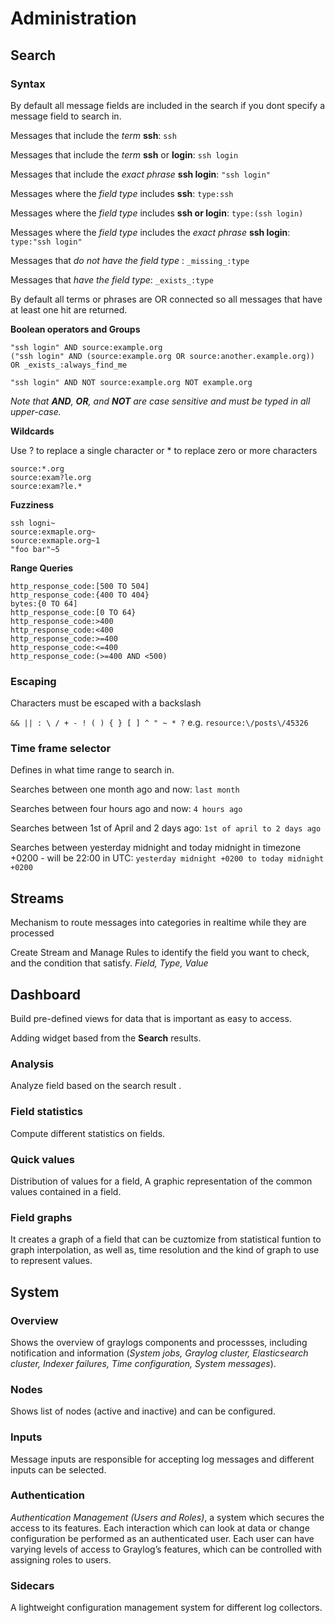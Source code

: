 # Administration

## Search

### Syntax

By default all message fields are included in the search if you dont specify a message field to search in.

Messages that include the *term* **ssh**: ```ssh```

Messages that include the *term* **ssh** or **login**: ```ssh login```

Messages that include the *exact phrase* **ssh login**: ```"ssh login"```

Messages where the *field type* includes **ssh**: ```type:ssh```

Messages where the *field type* includes **ssh or login**: ```type:(ssh login)```

Messages where the *field type* includes the *exact phrase* **ssh login**: ```type:"ssh login"```

Messages that *do not have the field type* : ```_missing_:type```

Messages that *have the field type*: ```_exists_:type```

By default all terms or phrases are OR connected so all messages that have at least one hit are returned.

**Boolean operators and Groups**
```
"ssh login" AND source:example.org 
("ssh login" AND (source:example.org OR source:another.example.org)) OR _exists_:always_find_me
```

```
"ssh login" AND NOT source:example.org NOT example.org
```

*Note that **AND**, **OR**, and **NOT** are case sensitive and must be typed in all upper-case.*

**Wildcards**

Use ? to replace a single character or * to replace zero or more characters

```
source:*.org
source:exam?le.org
source:exam?le.*
```

**Fuzziness**

```
ssh logni~
source:exmaple.org~
source:exmaple.org~1
"foo bar"~5
```

**Range Queries**

```
http_response_code:[500 TO 504]
http_response_code:{400 TO 404}
bytes:{0 TO 64]
http_response_code:[0 TO 64}
http_response_code:>400
http_response_code:<400
http_response_code:>=400
http_response_code:<=400
http_response_code:(>=400 AND <500)
```

### Escaping

Characters must be escaped with a backslash

```&& || : \ / + - ! ( ) { } [ ] ^ " ~ * ?``` e.g. ```resource:\/posts\/45326```

### Time frame selector

Defines in what time range to search in.

Searches between one month ago and now: ```last month```

Searches between four hours ago and now: ```4 hours ago```

Searches between 1st of April and 2 days ago: ```1st of april to 2 days ago```

Searches between yesterday midnight and today midnight in timezone +0200 - will be 22:00 in UTC: ```yesterday midnight +0200 to today midnight +0200```

## Streams

Mechanism to route messages into categories in realtime while they are processed

Create Stream and Manage Rules to identify the field you want to check, and the condition that satisfy.
*Field, Type, Value*

## Dashboard

Build pre-defined views for data that is important as easy to access.

Adding widget based from the **Search** results.

### Analysis

Analyze field based on the search result .

### Field statistics

Compute different statistics on fields.

### Quick values

Distribution of values for a field, A graphic representation of the common values contained in a field.

### Field graphs

It creates a graph of a field that can be cuztomize from statistical funtion to graph interpolation, as well as, time resolution and the kind of graph to use to represent values.


## System

### Overview

Shows the overview of graylogs components and processses, including notification and information (*System jobs, Graylog cluster, Elasticsearch cluster, Indexer failures, Time configuration, System messages*).

### Nodes

Shows list of nodes (active and inactive) and can be configured.

### Inputs

Message inputs are responsible for accepting log messages and different inputs can be selected.

### Authentication

*Authentication Management (Users and Roles)*, a system which secures the access to its features. Each interaction which can look at data or change configuration be performed as an authenticated user. Each user can have varying levels of access to Graylog’s features, which can be controlled with assigning roles to users. 

### Sidecars

A lightweight configuration management system for different log collectors.
